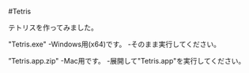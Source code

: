 #Tetris

テトリスを作ってみました。

"Tetris.exe"
-Windows用(x64)です。
-そのまま実行してください。

”Tetris.app.zip"
-Mac用です。
-展開して"Tetris.app"を実行してください。

